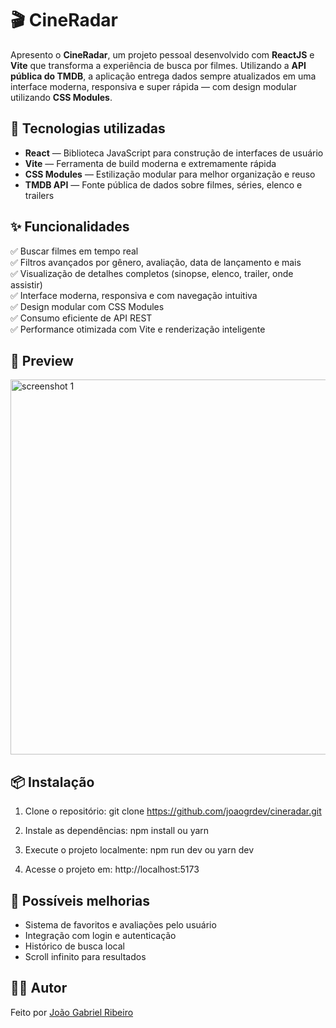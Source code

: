 # 🎬 CineRadar

Apresento o **CineRadar**, um projeto pessoal desenvolvido com **ReactJS** e **Vite** que transforma a experiência de busca por filmes. Utilizando a **API pública do TMDB**, a aplicação entrega dados sempre atualizados em uma interface moderna, responsiva e super rápida — com design modular utilizando **CSS Modules**.

## 🚀 Tecnologias utilizadas

- **React** — Biblioteca JavaScript para construção de interfaces de usuário
- **Vite** — Ferramenta de build moderna e extremamente rápida
- **CSS Modules** — Estilização modular para melhor organização e reuso
- **TMDB API** — Fonte pública de dados sobre filmes, séries, elenco e trailers

## ✨ Funcionalidades

✅ Buscar filmes em tempo real  
✅ Filtros avançados por gênero, avaliação, data de lançamento e mais  
✅ Visualização de detalhes completos (sinopse, elenco, trailer, onde assistir)  
✅ Interface moderna, responsiva e com navegação intuitiva  
✅ Design modular com CSS Modules  
✅ Consumo eficiente de API REST  
✅ Performance otimizada com Vite e renderização inteligente

## 📸 Preview

<img src="https://github.com/user-attachments/assets/2ad6101f-0039-4a00-9b8d-698ac385eb89" alt="screenshot 1" style="width: 600px; ">

## 📦 Instalação

1. Clone o repositório:
git clone https://github.com/joaogrdev/cineradar.git
   
2. Instale as dependências:
npm install
ou
yarn

3. Execute o projeto localmente:
npm run dev
ou
yarn dev

4. Acesse o projeto em: http://localhost:5173

## 📌 Possíveis melhorias
- Sistema de favoritos e avaliações pelo usuário
- Integração com login e autenticação
- Histórico de busca local
- Scroll infinito para resultados

## 🧑‍💻 Autor
Feito por <a href='https://www.linkedin.com/in/joaogrs/' target='_blank'>João Gabriel Ribeiro</a>

